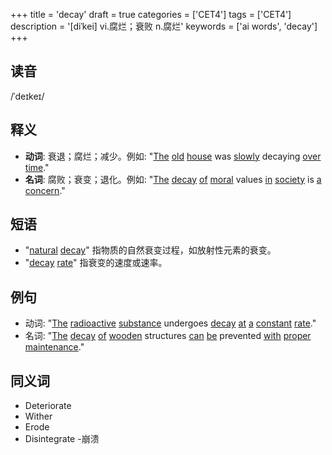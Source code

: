 +++
title = 'decay'
draft = true
categories = ['CET4']
tags = ['CET4']
description = '[diˈkei] vi.腐烂；衰败 n.腐烂'
keywords = ['ai words', 'decay']
+++

## 读音
/ˈdeɪkeɪ/

## 释义
- **动词**: 衰退；腐烂；减少。例如: "[The](/zh/post/the/) [old](/zh/post/old/) [house](/zh/post/house/) was [slowly](/zh/post/slowly/) decaying [over](/zh/post/over/) [time](/zh/post/time/)."
- **名词**: 腐败；衰变；退化。例如: "[The](/zh/post/the/) [decay](/zh/post/decay/) [of](/zh/post/of/) [moral](/zh/post/moral/) values [in](/zh/post/in/) [society](/zh/post/society/) is [a](/zh/post/a/) [concern](/zh/post/concern/)."

## 短语
- "[natural](/zh/post/natural/) [decay](/zh/post/decay/)" 指物质的自然衰变过程，如放射性元素的衰变。
- "[decay](/zh/post/decay/) [rate](/zh/post/rate/)" 指衰变的速度或速率。

## 例句
- 动词: "[The](/zh/post/the/) [radioactive](/zh/post/radioactive/) [substance](/zh/post/substance/) undergoes [decay](/zh/post/decay/) [at](/zh/post/at/) [a](/zh/post/a/) [constant](/zh/post/constant/) [rate](/zh/post/rate/)."
- 名词: "[The](/zh/post/the/) [decay](/zh/post/decay/) [of](/zh/post/of/) [wooden](/zh/post/wooden/) structures [can](/zh/post/can/) [be](/zh/post/be/) prevented [with](/zh/post/with/) [proper](/zh/post/proper/) [maintenance](/zh/post/maintenance/)."

## 同义词
- Deteriorate
- Wither
- Erode
- Disintegrate
-崩溃
